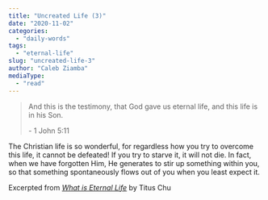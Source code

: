 ```yaml
---
title: "Uncreated Life (3)"
date: "2020-11-02"
categories: 
  - "daily-words"
tags: 
  - "eternal-life"
slug: "uncreated-life-3"
author: "Caleb Ziamba"
mediaType: 
  - "read"
---
```


> And this is the testimony, that God gave us eternal life, and this life is in his Son.
> 
> \- 1 John 5:11

The Christian life is so wonderful, for regardless how you try to overcome this life, it cannot be defeated! If you try to starve it, it will not die. In fact, when we have forgotten Him, He generates to stir up something within you, so that something spontaneously flows out of you when you least expect it.

Excerpted from _[What is Eternal Life](https://www.asweetsavor.org/what-is-eternal-life/)_ by Titus Chu
